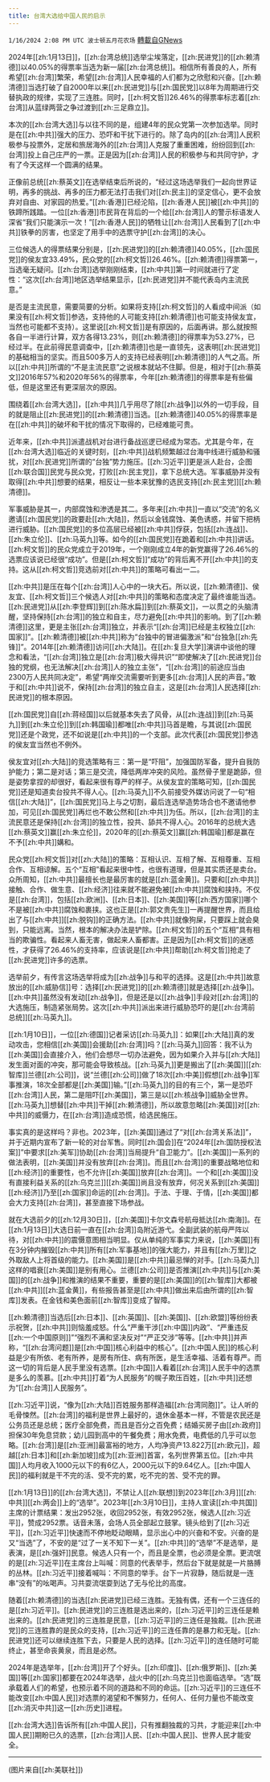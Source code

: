 ```yaml
---
title: 台湾大选给中国人民的启示
---
```

`1/16/2024 2:08 PM UTC 波士顿五月花农场` [轉載自GNews](https://gnews.org/articles/2225029)

2024年[[zh:1月13日]]，[[zh:台湾总统]]选举尘埃落定，[[zh:民进党]]的[[zh:赖清德]]以40.05%的得票率当选为新一届[[zh:台湾总统]]。相信所有善良的人，所有希望[[zh:台湾]]繁荣，希望[[zh:台湾]]人民幸福的人们都为之欣慰和兴奋。[[zh:赖清德]]当选打破了自2000年以来[[zh:民进党]]与[[zh:国民党]]以8年为周期进行交替执政的规律，实现了三连胜。同时，[[zh:柯文哲]]26.46%的得票率标志着[[zh:台湾]]从蓝绿两营之争过渡到[[zh:三足鼎立]]。

本次的[[zh:台湾大选]]与以往不同的是，组建4年的民众党第一次参加选举。同时是在[[zh:中共]]强大的压力、恐吓和干扰下进行的。除了岛内的[[zh:台湾]]人民积极参与投票外，定居和旅居海外的[[zh:台湾]]人克服了重重困难，纷纷回到[[zh:台湾]]投上自己庄严的一票。正是因为[[zh:台湾]]人民的积极参与和共同守护，才有了今天这样一个圆满的结果。

正像前总统[[zh:蔡英文]]在选举结束后所说的，“经过这场选举我们一起向世界证明，再多的挑战、再多的压力都无法打击我们对[[zh:民主]]的坚定信心，更不会放弃对自由、对家园的热爱。”[[zh:香港]]已经沦陷，[[zh:香港人民]]被[[zh:中共]]的铁蹄所践踏。一位[[zh:香港]]市民背在背后的一个给[[zh:台湾]]人的警示标语发人深省“我们只能演示一次！”[[zh:香港人民]]的牺牲让[[zh:台湾]]人民看到了[[zh:中共]]铁拳的厉害，也坚定了用手中的选票守护[[zh:台湾]]的决心。

三位候选人的得票结果分别是，[[zh:民进党]]的[[zh:赖清德]]40.05%，[[zh:国民党]]的侯友宜33.49%，民众党的[[zh:柯文哲]]26.46%。[[zh:赖清德]]得票第一，当选毫无疑问。[[zh:台湾]]选举刚刚结束，[[zh:中共]]第一时间就进行了定性：“这次[[zh:台湾]]地区选举结果显示，[[zh:民进党]]并不能代表岛内主流民意。”

是否是主流民意，需要简要的分析。如果将支持[[zh:柯文哲]]的人看成中间派（如果没有[[zh:柯文哲]]参选，支持他的人可能支持[[zh:赖清德]]也可能支持侯友宜，当然也可能都不支持）。这里说[[zh:柯文哲]]是有原因的，后面再讲。那么就按照各自一半进行计算，双方各得13.23%，则[[zh:赖清德]]的得票率为53.27%，已经过半。在此前得民意调查中，[[zh:赖清德]]也是一直领先，这表明[[zh:民进党]]的基础相当的坚实。而且500多万人的支持已经表明[[zh:赖清德]]的人气之高。所以[[zh:中共]]所谓的“不是主流民意”之说根本就站不住脚。但是，相对于[[zh:蔡英文]]2016年57%和2020年56%的得票率，今年[[zh:赖清德]]的得票率是有些偏低，但是这里还有更深层次的原因。

围绕着[[zh:台湾大选]]，[[zh:中共]]几乎用尽了除[[zh:战争]]以外的一切手段，目的就是阻止[[zh:民进党]]的[[zh:赖清德]]当选。[[zh:赖清德]]40.05%的得票率是在[[zh:中共]]的破坏和干扰的情况下取得的，已经难能可贵。

近年来，[[zh:中共]]派遣战机对台进行备战巡逻已经成为常态。尤其是今年，在[[zh:台湾大选]]临近的关键时刻，[[zh:中共]]战机频繁越过台海中线进行威胁和骚扰，对[[zh:民进党]]所谓的“台独”势力施压。[[zh:习近平]]更是派人赴台，企图[[zh:联合国]]民党与民众党，打败[[zh:民主党]]，拿下总统大选。军事威胁并没有取得[[zh:中共]]想要的结果，相反让一些本来犹豫的选民支持[[zh:民主党]][[zh:赖清德]]。

军事威胁是其一，内部腐蚀和渗透是其二。多年来[[zh:中共]]一直以“交流”的名义邀请[[zh:国民党]]的政要赴[[zh:大陆]]，然后以金钱腐蚀、美色诱惑，并留下把柄进行威胁。[[zh:国民党]]的多位高层已经被[[zh:中共]]俘获，包括[[zh:连战]]、[[zh:朱立伦]]、[[zh:马英九]]等。如今的[[zh:国民党]]在跪着和[[zh:中共]]讲话。[[zh:柯文哲]]的民众党成立于2019年，一个刚刚成立4年的新党赢得了26.46%的选票应该说已经很“成功”。但是[[zh:柯文哲]]“成功”的背后离不开[[zh:中共]]的支持。这从[[zh:柯文哲]]竞选前对[[zh:中共]]的策略可看出一二。

[[zh:中共]]是压在每个[[zh:台湾]]人心中的一块大石。所以说，[[zh:赖清德]]、侯友宜、[[zh:柯文哲]]三个候选人对[[zh:中共]]的策略和态度决定了最终谁能当选。[[zh:民进党]]从[[zh:李登辉]]到[[zh:陈水扁]]到[[zh:蔡英文]]，一以贯之的头脑清醒，坚持保持[[zh:台湾]]的独立和自主，尽力避免[[zh:中共]]的影响。到了[[zh:赖清德]]这里，更是主张[[zh:台湾]]独立，并表示“[[zh:台湾]]已经是主权独立[[zh:国家]]”。[[zh:赖清德]]被[[zh:中共]]称为“台独中的冒进偏激派”和“台独急[[zh:先锋]]”。2014年[[zh:赖清德]]访问[[zh:大陆]]。在[[zh:复旦大学]]演讲中谈他的理念和看法，“[[zh:台湾]]独立是[[zh:台湾]]极大得共识”“即使解决了[[zh:民进党]]台独的党纲，也无法解决[[zh:台湾]]人的独立主张”，“[[zh:台湾]]的前途应当由2300万人民共同决定”，希望“两岸交流需要听到更多[[zh:台湾]]人民的声音。”敢于和[[zh:中共]]说不，保持[[zh:台湾]]的独立自主，这是[[zh:台湾]]人民选择[[zh:民进党]]的根本原因。

[[zh:国民党]]自[[zh:蒋经国]]以后就基本失去了风骨，从[[zh:连战]]到[[zh:马英九]]到[[zh:朱立伦]]到[[zh:韩国瑜]]都唯[[zh:中共]]马首是瞻，与其说[[zh:国民党]]还是个政党，还不如说是[[zh:中共]]的一个支部。此次代表[[zh:国民党]]参选的侯友宜当然也不例外。

侯友宜对[[zh:大陆]]的竞选策略有三：第一是“吓阻”，加强国防军备，提升自我防护能力；第二是对话；第三是交流，降低两岸冲突的风险。虽然骨子里是跪舔，但是姿势拿捏的却很好，看起来很有尊严的样子。从侯友宜的策略可知，[[zh:国民党]]还是知道卖台投共不得人心。[[zh:马英九]]不久前接受外媒访问说了一句“相信[[zh:大陆]]”，[[zh:国民党]]马上与之切割，最后连选举造势场合也不邀请他参加，可见[[zh:国民党]]再烂也不敢公然和[[zh:中共]]为伍。所以，[[zh:台湾]]的主流民意还是保持[[zh:台湾]]的独立性，投共、舔共不得人心。2016年的总统大选[[zh:蔡英文]]赢[[zh:朱立伦]]，2020年的[[zh:蔡英文]]赢[[zh:韩国瑜]]都是赢在不予[[zh:中共]]媾和。

民众党[[zh:柯文哲]]对[[zh:大陆]]的策略：互相认识、互相了解、互相尊重、互相合作、互相谅解。五个“互相”看起来很中性，也很有道理，但是其实质还是卖台。众所周知，[[zh:中共]]最擅长也是最厉害的就是[[zh:蓝金黄]]。只要和[[zh:中共]]接触、合作、做生意、[[zh:经济]]往来就不能避免被[[zh:中共]]腐蚀和挟持。不仅是[[zh:台湾]]，包括[[zh:欧洲]]、[[zh:日本]]、[[zh:美国]]等[[zh:西方国家]]哪个不是被[[zh:中共]]腐蚀和裹挟。这也正是[[zh:郭文贵先生]]一再提醒世界，而且给出了与[[zh:中共]][[zh:脱钩]]的正确方法。[[zh:中共]]就像狗屎，只要踩上就会臭到，只能远离。当然，根本的解决办法是铲除。[[zh:柯文哲]]的五个“互相”具有相当的欺骗性。看起来人畜无害，做起来人畜都害。正是因为[[zh:柯文哲]]的迷惑性，才获得了26.46%的支持率，应该说是[[zh:中共]]帮助[[zh:柯文哲]]抢走了[[zh:民进党]]许多的选票。

选举前夕，有传言这场选举将成为[[zh:战争]]与和平的选择。这是[[zh:中共]]故意放出的[[zh:威胁信]]号：选择[[zh:民进党]]的[[zh:赖清德]]就是选择[[zh:战争]]。[[zh:中共]]虽然没有发动[[zh:战争]]，但是还是以[[zh:战争]]手段对[[zh:台湾]]的大选施压，制造紧张局势。这次[[zh:中共]]派出来进行威胁恐吓的是[[zh:台湾前总统]][[zh:马英九]]。

[[zh:1月10日]]，一位[[zh:德国]]记者采访[[zh:马英九]]：如果[[zh:大陆]]真的发动攻击，您相信[[zh:美国]]会援助[[zh:台湾]]吗？[[zh:马英九]]回答：我不认为[[zh:美国]]会直接介入，他们会想尽一切办法避免，因为如果介入并与[[zh:大陆]]发生面对面的冲突，那可能会导致核战。[[zh:马英九]]更是搬出了[[zh:美国]][[zh:智库]]兰德[[zh:公司]]，说“兰德[[zh:公司]]做了18次[[zh:中美]]假想[[zh:战争]]军事推演，18次全部都是[[zh:美国]]输。”[[zh:马英九]]的目的有三个，第一是恐吓[[zh:台湾]]人民，第二是阻吓[[zh:美国]]，第三是以[[zh:核战争]]威胁全世界。[[zh:马英九]]想替[[zh:中共]]干掉[[zh:赖清德]]，所以故意忽略[[zh:美国]]对[[zh:中共]]的威慑力，在[[zh:台湾]]造成恐慌，给选民施压。

事实真的是这样吗？非也。2023年，[[zh:美国]]通过了“对[[zh:台湾关系法]]”，并于近期内宣布了新一轮的对台军售。同时[[zh:国会]]在“2024年[[zh:国防授权法案]]”中要求[[zh:美军]]协助[[zh:台湾]]当局提升“自卫能力”。[[zh:美国]]一系列的做法表明，[[zh:美国]]并没有放弃[[zh:台湾]]。而且[[zh:台湾]]的重要战略地位和[[zh:经济]]的重要性，也不允许[[zh:美国]]放弃[[zh:台湾]]。一个和[[zh:美国]]没有直接利益关系的[[zh:乌克兰]][[zh:美国]]尚且没有放弃，何况关系到[[zh:美国]][[zh:经济]]乃至[[zh:国家]]命运的[[zh:台湾]]。于法、于理、于情，[[zh:美国]]都会大力支持[[zh:台湾]]，甚至直接下场参战。

就在大选前夕的[[zh:12月30日]]，[[zh:美国]]卡尔文森号航母抵达[[zh:南海]]。在[[zh:1月13日]]大选日前一直在[[zh:台湾]]岛附近游弋。全副武装的航母严阵以待，对[[zh:中共]]的震慑意图相当明显。仅从单纯的军事实力来说，[[zh:美国]]有在3分钟内摧毁[[zh:中共]]所有[[zh:军事基地]]的强大能力，并且有[[zh:万里]]之外取敌人上将首级的能力。[[zh:美国]]是[[zh:中共]]最忌惮的对手。[[zh:马英九]]这样的唱衰[[zh:美国]]是别有用心。兰德[[zh:公司]]是否推演[[zh:中共]]与[[zh:美国]]的[[zh:战争]]和推演的结果不重要，重要的是[[zh:美国]]的[[zh:智库]]大都被[[zh:中共]][[zh:蓝金黄]]，有些报告甚至是[[zh:中共]]做出来后由所谓的[[zh:智库]]发表。在金钱和美色面前[[zh:智库]]变成了智障。

[[zh:赖清德]]当选后[[zh:日本]]、[[zh:英国]]、[[zh:美国]]、[[zh:欧盟]]等纷纷表示祝贺，[[zh:中共]]则恼羞成怒。什么“严重干涉[[zh:中国]]内政”、“严重违反[[zh:一个中国原则]]”“强烈不满和坚决反对”“严正交涉”等等。[[zh:中共]]并声称，“[[zh:台湾问题]]是[[zh:中国]]核心利益中的核心”。[[zh:中国人民]]的核心利益是少有所依、老有所养，是房有所住、病有所医，是生活幸福、活着有尊严。而这一切的背后是人民手里没有选票。[[zh:中国]]人看着[[zh:台湾]]人民手中的选票是多么的羡慕。[[zh:中共]]打着“为人民服务”的幌子欺压百姓，[[zh:中共]]还想为“[[zh:台湾]]人民服务”。

[[zh:习近平]]说，“像为[[zh:大陆]]百姓服务那样造福[[zh:台湾同胞]]”。让人听的毛骨悚然。[[zh:台湾]]的福利是世界上最好的，退休金基本一样，不管是农民还是公务员还是总统；医疗全部免费，而且是百分之百免费；结婚买房子由[[zh:政府]]担保30年免息贷款；幼儿园到高中的午餐免费；用水免费，电费低的几乎可以忽略。[[zh:台湾]]是[[zh:亚洲]]最富裕的地方，人均净资产13.822万[[zh:欧元]]，超越[[zh:日本]]和[[zh:新加坡]]成为[[zh:亚洲]]首富，名列世界第五位。[[zh:中共国]]人均月收入1000元以下的有6亿人，2000元以下的9.64亿人。[[zh:中国人民]]的福利就是干不完的活、受不完的累，吃不完的苦、受不完的罪。

[[zh:1月13日]]的[[zh:台湾大选]]，不禁让人[[zh:联想]]到2023年[[zh:3月]][[zh:中共]][[zh:两会]]上的“选举”。2023年[[zh:3月10日]]，主持人宣读[[zh:中共国]]主席的计票结果：发出2952张，收回2952张，有效2952张，候选人[[zh:习近平]]，赞成2952票。话音未落，会场人员全部起立鼓掌。镜头给到了[[zh:习近平]]，[[zh:习近平]]快速而不停地眨动眼睛，显示出心中的兴奋和不安。兴奋的是又“当选”了，不安的是“过了一关不知下一关”。[[zh:中共]]的“选举”不是选举，是表演，是[[zh:强奸]]民意。候选人只有一个，而且是全票，也必须是全票。更流氓的是[[zh:习近平]]在主席台上叫喊：同意的代表举手，然后台下就是就是一片胳膊的丛林。[[zh:习近平]]接着喊叫：不同意的举手。台下一片寂静，随后就是一连串“没有”的吆喝声。习共耍流氓耍到达了无与伦比的高度。

随着[[zh:赖清德]]的当选[[zh:民进党]]已经三连胜。无独有偶，还有一个三连任的是[[zh:习近平]]。[[zh:民进党]]的三连胜是选出来的，[[zh:习近平]]的三连任是赖出来的。[[zh:民进党]]的三连胜是民意，[[zh:习近平]]的三连任是独裁。[[zh:民进党]]的三连胜靠的是民众的支持，[[zh:习近平]]的三连任靠的是暴力和无耻。[[zh:民进党]]还可以继续连胜下去，只要是人民的选择。[[zh:习近平]]的连任随时可能终止，甚至命丧黄泉，而且是必然。

2024年是选举年，[[zh:台湾]]开了个好头。[[zh:印度]]、[[zh:俄罗斯]]、[[zh:美国]]等[[zh:国家]]都要在2024年选举，战火中的[[zh:乌克兰]]也面临选举。“选”既承载着人们的希望，也预示着不同的道路和不同的命运。[[zh:习近平]]的三连任不能改变[[zh:中国人民]]对选票的渴望和不懈努力，任何人、任何力量也不能改变[[zh:消灭中共]]这一[[zh:历史]]进程。

[[zh:台湾大选]]告诉所有[[zh:中国人民]]，只有推翻独裁的习共，才能迎来[[zh:中国人民]]期盼已久的选票，[[zh:台湾]]人民、[[zh:中国人民]]、世界人民才能安全。

---
(图片来自[[zh:美联社]])
